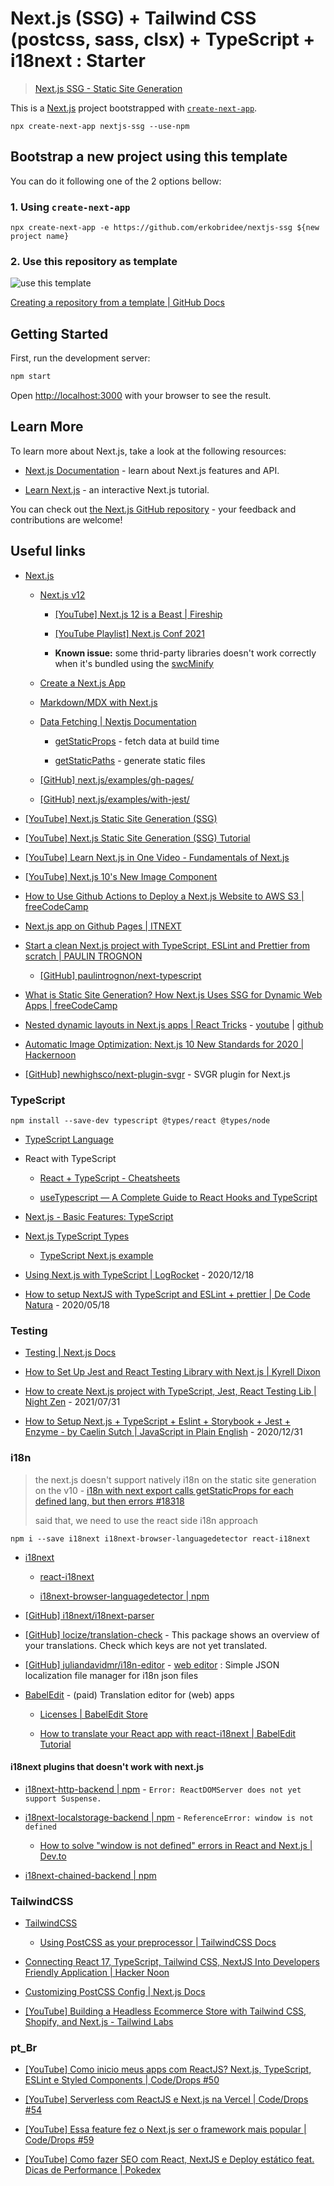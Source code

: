 # Next.js (SSG) + Tailwind CSS (postcss, sass, clsx) + TypeScript + i18next : Starter

> [Next.js SSG - Static Site Generation](https://nextjs.org/docs/basic-features/pages#static-generation-recommended)

This is a [Next.js](https://nextjs.org/) project bootstrapped with [`create-next-app`](https://github.com/vercel/next.js/tree/canary/packages/create-next-app).

`npx create-next-app nextjs-ssg --use-npm`

## Bootstrap a new project using this template

You can do it following one of the 2 options bellow:

### 1. Using `create-next-app`

```
npx create-next-app -e https://github.com/erkobridee/nextjs-ssg ${new project name}
```

### 2. Use this repository as template

![use this template](https://docs.github.com/assets/images/help/repository/use-this-template-button.png)

[Creating a repository from a template | GitHub Docs](https://docs.github.com/en/repositories/creating-and-managing-repositories/creating-a-repository-from-a-template)

## Getting Started

First, run the development server:

```bash
npm start
```

Open [http://localhost:3000](http://localhost:3000) with your browser to see the result.

## Learn More

To learn more about Next.js, take a look at the following resources:

- [Next.js Documentation](https://nextjs.org/docs) - learn about Next.js features and API.

- [Learn Next.js](https://nextjs.org/learn) - an interactive Next.js tutorial.

You can check out [the Next.js GitHub repository](https://github.com/vercel/next.js/) - your feedback and contributions are welcome!

## Useful links

- [Next.js](https://nextjs.org/)

  - [Next.js v12](https://nextjs.org/blog/next-12)

    - [[YouTube] Next.js 12 is a Beast | Fireship](https://www.youtube.com/watch?v=lRQ5z7i7pxE)

    - [[YouTube Playlist] Next.js Conf 2021](https://www.youtube.com/playlist?list=PLBnKlKpPeagnJYpc5geAHU40ld5hk8i82)

    - **Known issue:** some thrid-party libraries doesn't work correctly when it's bundled using the [swcMinify](https://nextjs.org/docs/upgrading#swc-replacing-terser-for-minification)

  - [Create a Next.js App](https://nextjs.org/learn/basics/create-nextjs-app)

  - [Markdown/MDX with Next.js](https://nextjs.org/blog/markdown)

  - [Data Fetching | Nextjs Documentation](https://nextjs.org/docs/basic-features/data-fetching)

    - [getStaticProps](https://nextjs.org/docs/basic-features/data-fetching#getstaticprops-static-generation) - fetch data at build time

    - [getStaticPaths](https://nextjs.org/docs/basic-features/data-fetching#getstaticpaths-static-generation) - generate static files

  - [[GitHub] next.js/examples/gh-pages/](https://github.com/vercel/next.js/tree/master/examples/gh-pages)

  - [[GitHub] next.js/examples/with-jest/](https://github.com/vercel/next.js/tree/master/examples/with-jest)

- [[YouTube] Next.js Static Site Generation (SSG)](https://www.youtube.com/watch?v=_W-tcVzu-Ms)

- [[YouTube] Next.js Static Site Generation (SSG) Tutorial](https://www.youtube.com/watch?v=pY0vWYLDDco)

- [[YouTube] Learn Next.js in One Video - Fundamentals of Next.js](https://www.youtube.com/watch?v=tt3PUvhOVzo)

- [[YouTube] Next.js 10's New Image Component](https://www.youtube.com/watch?v=ckH6RHjy-5U)

- [How to Use Github Actions to Deploy a Next.js Website to AWS S3 | freeCodeCamp](https://www.freecodecamp.org/news/how-to-use-github-actions-to-deploy-a-next-js-website-to-aws-s3/)

- [Next.js app on Github Pages | ITNEXT](https://itnext.io/next-js-app-on-github-pages-768020f2b65e)

- [Start a clean Next.js project with TypeScript, ESLint and Prettier from scratch | PAULIN TROGNON](https://paulintrognon.fr/blog/typescript-prettier-eslint-next-js)

  - [[GitHub] paulintrognon/next-typescript](https://github.com/paulintrognon/next-typescript)

- [What is Static Site Generation? How Next.js Uses SSG for Dynamic Web Apps | freeCodeCamp](https://www.freecodecamp.org/news/static-site-generation-with-nextjs/)

- [Nested dynamic layouts in Next.js apps | React Tricks](https://reacttricks.com/nested-dynamic-layouts-in-next-apps/) - [youtube](https://www.youtube.com/watch?v=69-mnojSa0M) | [github](https://github.com/kheruc/rt-nested-layouts)

- [Automatic Image Optimization: Next.js 10 New Standards for 2020 | Hackernoon](https://hackernoon.com/automatic-image-optimization-nextjs-10-new-standards-for-2020-dc1h3zlf)

- [[GitHub] newhighsco/next-plugin-svgr](https://github.com/newhighsco/next-plugin-svgr) - SVGR plugin for Next.js

### TypeScript

`npm install --save-dev typescript @types/react @types/node`

- [TypeScript Language](https://www.typescriptlang.org/)

- React with TypeScript

  - [React + TypeScript - Cheatsheets](https://github.com/typescript-cheatsheets/react)

  - [useTypescript — A Complete Guide to React Hooks and TypeScript](https://levelup.gitconnected.com/usetypescript-a-complete-guide-to-react-hooks-and-typescript-db1858d1fb9c)

- [Next.js - Basic Features: TypeScript](https://nextjs.org/docs/basic-features/typescript)

- [Next.js TypeScript Types](https://nextjs.org/learn/excel/typescript/nextjs-types)

  - [TypeScript Next.js example](https://github.com/vercel/next.js/tree/canary/examples/with-typescript)

- [Using Next.js with TypeScript | LogRocket](https://blog.logrocket.com/using-next-js-with-typescript/) - 2020/12/18

- [How to setup NextJS with TypeScript and ESLint + prettier | De Code Natura](https://decodenatura.com/how-to-set-up-nextjs-typescript-eslint-prettier/) - 2020/05/18

### Testing

- [Testing | Next.js Docs](https://nextjs.org/docs/testing)

- [How to Set Up Jest and React Testing Library with Next.js | Kyrell Dixon](https://www.kyrelldixon.com/blog/setup-jest-and-react-testing-library-with-nextjs)

- [How to create Next.js project with TypeScript, Jest, React Testing Lib | Night Zen](https://nightzen.dev/how-to-create-a-nextjs-project-with-typescript-jest-react-testing-library-and-test-renderer) - 2021/07/31

- [How to Setup Next.js + TypeScript + Eslint + Storybook + Jest + Enzyme - by Caelin Sutch | JavaScript in Plain English](https://javascript.plainenglish.io/how-to-setup-next-js-typescript-eslint-storybook-jest-enzyme-610451591df0) - 2020/12/31

### i18n

> the next.js doesn't support natively i18n on the static site generation on the v10 - [i18n with next export calls getStaticProps for each defined lang, but then errors
> #18318](https://github.com/vercel/next.js/issues/18318#issuecomment-723984723)
>
> said that, we need to use the react side i18n approach

`npm i --save i18next i18next-browser-languagedetector react-i18next`

- [i18next](https://www.i18next.com/)

  - [react-i18next](https://react.i18next.com/)

  - [i18next-browser-languagedetector | npm](https://www.npmjs.com/package/i18next-browser-languagedetector)

- [[GitHub] i18next/i18next-parser](https://github.com/i18next/i18next-parser)

- [[GitHub] locize/translation-check](https://github.com/locize/translation-check) - This package shows an overview of your translations. Check which keys are not yet translated.

- [[GitHub] juliandavidmr/i18n-editor](https://github.com/juliandavidmr/i18n-editor) - [web editor](https://juliandavidmr.github.io/i18n-editor/dist/) : Simple JSON localization file manager for i18n json files

- [BabelEdit](https://www.codeandweb.com/babeledit) - (paid) Translation editor for (web) apps

  - [Licenses | BabelEdit Store](https://www.codeandweb.com/store/babeledit-single)

  - [How to translate your React app with react-i18next | BabelEdit Tutorial](https://www.codeandweb.com/babeledit/tutorials/how-to-translate-your-react-app-with-react-i18next)

#### i18next plugins that doesn't work with next.js

- [i18next-http-backend | npm](https://www.npmjs.com/package/i18next-http-backend) - `Error: ReactDOMServer does not yet support Suspense.`

- [i18next-localstorage-backend | npm](https://www.npmjs.com/package/i18next-localstorage-backend) - `ReferenceError: window is not defined`

  - [How to solve "window is not defined" errors in React and Next.js | Dev.to](https://dev.to/vvo/how-to-solve-window-is-not-defined-errors-in-react-and-next-js-5f97)

- [i18next-chained-backend | npm](https://www.npmjs.com/package/i18next-chained-backend)

### TailwindCSS

- [TailwindCSS](https://tailwindcss.com/)

  - [Using PostCSS as your preprocessor | TailwindCSS Docs](https://tailwindcss.com/docs/using-with-preprocessors#using-post-css-as-your-preprocessor)

- [Connecting React 17, TypeScript, Tailwind CSS, NextJS Into Developers Friendly Application | Hacker Noon](https://hackernoon.com/connecting-react-17-typescript-tailwind-css-nextjs-into-developers-friendly-application-cj283wpv)

- [Customizing PostCSS Config | Next.js Docs](https://nextjs.org/docs/advanced-features/customizing-postcss-config)

- [[YouTube] Building a Headless Ecommerce Store with Tailwind CSS, Shopify, and Next.js - Tailwind Labs](https://www.youtube.com/watch?v=xNMYz74zNHM)

### pt_Br

- [[YouTube] Como inicio meus apps com ReactJS? Next.js, TypeScript, ESLint e Styled Components | Code/Drops #50](https://www.youtube.com/watch?v=1nVUfZg2dSA)

- [[YouTube] Serverless com ReactJS e Next.js na Vercel | Code/Drops #54](https://www.youtube.com/watch?v=Cz55Jmhfw84)

- [[YouTube] Essa feature fez o Next.js ser o framework mais popular | Code/Drops #59](https://www.youtube.com/watch?v=u1kCtkVR7cE)

- [[YouTube] Como fazer SEO com React, NextJS e Deploy estático feat. Dicas de Performance | Pokedex](https://www.youtube.com/watch?v=c8mVlakBESE)
